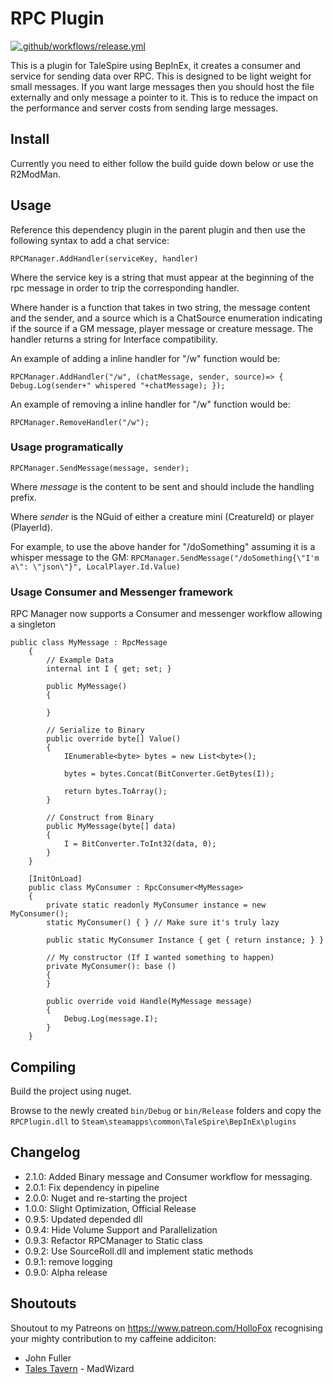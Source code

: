# RPC Plugin
[![.github/workflows/release.yml](https://github.com/TaleSpire-Modding/RPCPlugin/actions/workflows/release.yml/badge.svg)](https://github.com/TaleSpire-Modding/RPCPlugin/actions/workflows/release.yml)

This is a plugin for TaleSpire using BepInEx, it creates a consumer and service for sending data over RPC. This is designed to be light weight for small messages. If you want large messages then you should host the file externally and only message a pointer to it. This is to reduce the impact on the performance and server costs from sending large messages.

## Install

Currently you need to either follow the build guide down below or use the R2ModMan.

## Usage

Reference this dependency plugin in the parent plugin and then use the following syntax to add a chat
service:

```RPCManager.AddHandler(serviceKey, handler)```

Where the service key is a string that must appear at the beginning of the rpc message in order to trip the corresponding handler.

Where hander is a function that takes in two string, the message content and the sender, and a source which is a ChatSource enumeration indicating if the source if a GM message, player message or creature message. The handler returns a string for Interface compatibility.

An example of adding a inline handler for "/w" function would be:

``RPCManager.AddHandler("/w", (chatMessage, sender, source)=> { Debug.Log(sender+" whispered "+chatMessage); });``

An example of removing a inline handler for "/w" function would be:

``RPCManager.RemoveHandler("/w");``

### Usage programatically

``RPCManager.SendMessage(message, sender);``

Where *message* is the content to be sent and should include the handling prefix.

Where *sender* is the NGuid of either a creature mini (CreatureId) or player (PlayerId).

For example, to use the above hander for "/doSomething" assuming it is a whisper message to the GM:
``RPCManager.SendMessage("/doSomething{\"I'm a\": \"json\"}", LocalPlayer.Id.Value)``


### Usage Consumer and Messenger framework
RPC Manager now supports a Consumer and messenger workflow allowing a singleton 
```CSharp
public class MyMessage : RpcMessage
    {
        // Example Data
        internal int I { get; set; }

        public MyMessage()
        {

        }

        // Serialize to Binary
        public override byte[] Value()
        {
            IEnumerable<byte> bytes = new List<byte>();

            bytes = bytes.Concat(BitConverter.GetBytes(I));

            return bytes.ToArray();
        }

        // Construct from Binary
        public MyMessage(byte[] data)
        {
            I = BitConverter.ToInt32(data, 0);
        }
    }

    [InitOnLoad]
    public class MyConsumer : RpcConsumer<MyMessage>
    {
        private static readonly MyConsumer instance = new MyConsumer();
        static MyConsumer() { } // Make sure it's truly lazy

        public static MyConsumer Instance { get { return instance; } }

        // My constructor (If I wanted something to happen)
        private MyConsumer(): base ()
        {
        }

        public override void Handle(MyMessage message)
        {
            Debug.Log(message.I);
        }
    }
```

## Compiling

Build the project using nuget.

Browse to the newly created ```bin/Debug``` or ```bin/Release``` folders and copy the ```RPCPlugin.dll``` to ```Steam\steamapps\common\TaleSpire\BepInEx\plugins```

## Changelog
- 2.1.0: Added Binary message and Consumer workflow for messaging.
- 2.0.1: Fix dependency in pipeline
- 2.0.0: Nuget and re-starting the project
- 1.0.0: Slight Optimization, Official Release
- 0.9.5: Updated depended dll
- 0.9.4: Hide Volume Support and Parallelization
- 0.9.3: Refactor RPCManager to Static class
- 0.9.2: Use SourceRoll.dll and implement static methods
- 0.9.1: remove logging
- 0.9.0: Alpha release

## Shoutouts
Shoutout to my Patreons on https://www.patreon.com/HolloFox recognising your
mighty contribution to my caffeine addiciton:
- John Fuller
- [Tales Tavern](https://talestavern.com/) - MadWizard
